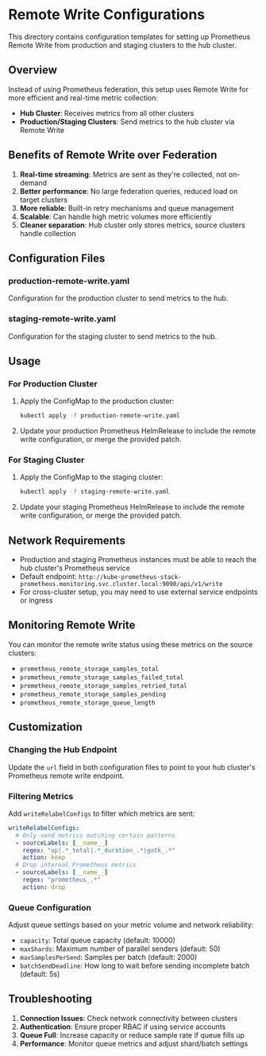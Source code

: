 # Remote Write Configurations

This directory contains configuration templates for setting up Prometheus Remote Write from production and staging clusters to the hub cluster.

## Overview

Instead of using Prometheus federation, this setup uses Remote Write for more efficient and real-time metric collection:

- **Hub Cluster**: Receives metrics from all other clusters
- **Production/Staging Clusters**: Send metrics to the hub cluster via Remote Write

## Benefits of Remote Write over Federation

1. **Real-time streaming**: Metrics are sent as they're collected, not on-demand
2. **Better performance**: No large federation queries, reduced load on target clusters
3. **More reliable**: Built-in retry mechanisms and queue management
4. **Scalable**: Can handle high metric volumes more efficiently
5. **Cleaner separation**: Hub cluster only stores metrics, source clusters handle collection

## Configuration Files

### production-remote-write.yaml
Configuration for the production cluster to send metrics to the hub.

### staging-remote-write.yaml  
Configuration for the staging cluster to send metrics to the hub.

## Usage

### For Production Cluster

1. Apply the ConfigMap to the production cluster:
   ```bash
   kubectl apply -f production-remote-write.yaml
   ```

2. Update your production Prometheus HelmRelease to include the remote write configuration, or merge the provided patch.

### For Staging Cluster

1. Apply the ConfigMap to the staging cluster:
   ```bash
   kubectl apply -f staging-remote-write.yaml
   ```

2. Update your staging Prometheus HelmRelease to include the remote write configuration, or merge the provided patch.

## Network Requirements

- Production and staging Prometheus instances must be able to reach the hub cluster's Prometheus service
- Default endpoint: `http://kube-prometheus-stack-prometheus.monitoring.svc.cluster.local:9090/api/v1/write`
- For cross-cluster setup, you may need to use external service endpoints or ingress

## Monitoring Remote Write

You can monitor the remote write status using these metrics on the source clusters:

- `prometheus_remote_storage_samples_total`
- `prometheus_remote_storage_samples_failed_total`
- `prometheus_remote_storage_samples_retried_total`
- `prometheus_remote_storage_samples_pending`
- `prometheus_remote_storage_queue_length`

## Customization

### Changing the Hub Endpoint

Update the `url` field in both configuration files to point to your hub cluster's Prometheus remote write endpoint.

### Filtering Metrics

Add `writeRelabelConfigs` to filter which metrics are sent:

```yaml
writeRelabelConfigs:
  # Only send metrics matching certain patterns
  - sourceLabels: [__name__]
    regex: "up|.*_total|.*_duration_.*|gotk_.*"
    action: keep
  # Drop internal Prometheus metrics
  - sourceLabels: [__name__]
    regex: "prometheus_.*"
    action: drop
```

### Queue Configuration

Adjust queue settings based on your metric volume and network reliability:

- `capacity`: Total queue capacity (default: 10000)
- `maxShards`: Maximum number of parallel senders (default: 50)  
- `maxSamplesPerSend`: Samples per batch (default: 2000)
- `batchSendDeadline`: How long to wait before sending incomplete batch (default: 5s)

## Troubleshooting

1. **Connection Issues**: Check network connectivity between clusters
2. **Authentication**: Ensure proper RBAC if using service accounts
3. **Queue Full**: Increase capacity or reduce sample rate if queue fills up
4. **Performance**: Monitor queue metrics and adjust shard/batch settings
